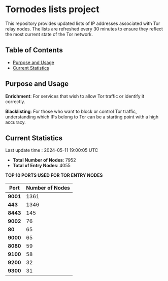 # Tornodes lists project

This repository provides updated lists of IP addresses associated with Tor relay nodes. The lists are refreshed every 30 minutes to ensure they reflect the most current state of the Tor network.

## Table of Contents

- [Purpose and Usage](#purpose-and-usage)
- [Current Statistics](#current-statistics)


## Purpose and Usage

**Enrichment**: For services that wish to allow Tor traffic or identify it correctly.

**Blacklisting**: For those who want to block or control Tor traffic, understanding which IPs belong to Tor can be a starting point with a high accuracy.

## Current Statistics

Last update time : 2024-05-11 19:00:05 UTC

- **Total Number of Nodes**: 7952
- **Total of Entry Nodes**: 4055

**TOP 10 PORTS USED FOR TOR ENTRY NODES**

| **Port** | **Number of Nodes** |
|------|-----------------|
| **9001**   | 1361  |
| **443**   | 1346  |
| **8443**   | 145  |
| **9002**   | 76  |
| **80**   | 65  |
| **9000**   | 65  |
| **8080**   | 59  |
| **9100**   | 58  |
| **9200**   | 32  |
| **9300**   | 31  |

